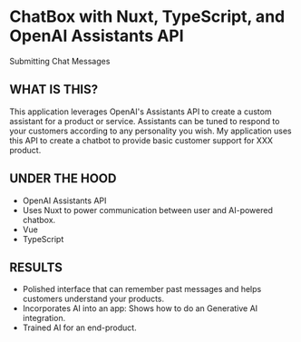 # ChatBox with Nuxt, TypeScript, and OpenAI Assistants API

Submitting Chat Messages

## WHAT IS THIS?

This application leverages OpenAI's Assistants API to create a custom assistant for a product or service. Assistants can be tuned to respond to your customers according to any personality you wish. My application uses this API to create a chatbot to provide basic customer support for XXX product.

## UNDER THE HOOD

- OpenAI Assistants API
- Uses Nuxt to power communication between user and AI-powered chatbox.
- Vue
- TypeScript

## RESULTS

- Polished interface that can remember past messages and helps customers understand your products.
- Incorporates AI into an app: Shows how to do an Generative AI integration.
- Trained AI for an end-product.




